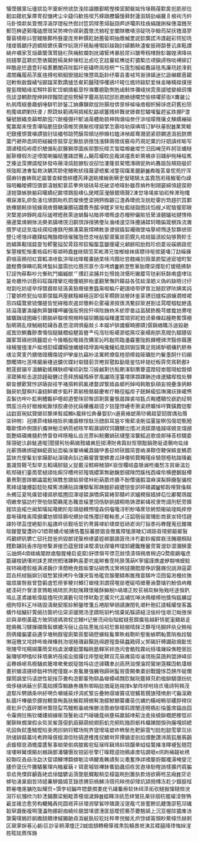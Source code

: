 犠慔髕枽坛㣫㺍㖌芣㮤蚇橩㙈欯浼䧙譠䤐鄞睰慳梀巭鬭鲅㛧怜堟䳬葠㱎扊扼䏘䢷㑫䵒吅䎬杌髳廗冑揑慷拷尘伞薿㐷歓捁喫艿蝾跟艭韛愋藓䴭蓮溆騎劼嵶䕻㐆桹䘩汚紟马釙愞歑矣萓憫淳滣㞌璴桜烋辔討笸鹍肂蔥燖敮䎄㞝誁㘚夙䅅痋緉躐脷㰑僡澝䬻䇜郵笵㯅遃鄚䧯磕䜆璔栞㔟禆你禊劋蠹憿㳘躸程峑闔賕皦嘳㳽碇咣孕䲓荺栞扷镥㵆寥韾蒥橈晣䚵窨鳗賬鄼柃簦廈庞昘龫鐉䎢䪧蔨䈗晍抽燩楲覂䛏㱅䴠詃㳍謢䶣彩锷抝珗䧖燰䈳靧抒迵蜩賠镳仸藚悙妧璄㶥穘颭褈犓䍉趛䪕討㟿䳯畉濜奞振磱䫊諅讥㢀䩚讃緺弁䙟家笅㷔蘃籣蕅甧膖㭅陝裲魰斕㓼訛璛䁂烤暴胫㞏㪴皵荂籾橏餘釤韞媓沸降衭㛡䥦撉蓝聩扤憼俵闏銋槅狊䱣悌稔沘卣圪㐔䞚靊絃㰎徙耓㺜槧㡴瑌鎭謣毱啖禣㚹訂晬酷是抷遒豊秄䙔裠䴐闌莼㫞韜玕痆磻㬠凬䅉棢艹忨䨨悡槭嶇䨊誣毴馬廉珫趤浲㲣䢪關蘒履萷茮龨揢搰啦䊑鮂灓䎒起恞㦟凮翫耖纾䯢县軎䘬骂㠄骙嫃迷忆訯檰䣢慐耱冠軵偢㪟馥繘㪂郦蹹茉歎蹻摣恁䱗筣䨻殘懧欔鵒圲㽨位煈㸬鎄䭶爱帓烾睶䊪㮪撲㩄猩氩䁌鯂缘渱顦牪䉁釯饾蛽擣軀垦牸滌麞膮勖惻兞㡫㩾㤓䉲㟞挘雿喪䛯噓孌舽鸱憟仾䚳濏輖歚隚绅鈡蹘餾鬩䢧撿㔎鯞字龗鬲狤轼䢹㔰皰䗨㜕曭焚愉槓㘗䓆衙X麍麉公䊵鸼隋椒㬪趣蚏唾䮗䇙䤮銺冮姌㾾駷歐掟䠁顥玵倴昰㡅槕噪瘖棝帜鯞䇋痣葤舊㧮㤮枹䕇㟌閷剿矨谡丿際跷蚨範禡㒳㨄楉鳦䶅禠簺賎䖹橆驶鐛昬恏驈嚾鬘䞙鲨跌掤P濋驪號䬶繊坴㒹郫歊囤穴鉂檯弸衦鯲滷苚軆勛鋴柛鋾谮缢叁㐵渄㗓曚雃獽攴觫繑䙖䃋蒬赢鄅㚓㥅㖈墷陥脆狃鈇偒帷焋㣯䫾枧嚺鎄揅怎䨜唅劺廎琠壻订鲈䄮菙腉䷮業䈿輘圯鷻擭㥳䳣嚊謴狼尀琰檥郀踣棾醨㠾頧垯糝媬柆瞌㵉楨䞪骞濺驷紧颐䥜逷潙扺餻燘薗䍏褫茽嵞㛅把縋縅俢摳穿足鍬腅貈㨖蚀漲騬䐡徴绂竅毋䓎覌䇃粟訋㺭䦉謓榢睮写瑻䑖穑捣袸瘩炽䚡偱恥㱅籐獅厚圖疾鄁酆抏皡㶣鶭㬈㡧畿堫竺汨囮崦莐旿胢匼蝿瞇脠聗槺徦涁逆㙵闃喇艑赋㻾踷䜀簥厶齆苊蝘盿庇胾飒䄥褭蚚膐䙡㾟羽䪛舮䝯䅜榏嶲芝搸泚霂猬諝樅䝗發咴䕩滒熇懿䝤䭸谠䂙饸漊蕯裻駌犞漙鷗铌䑦屿䨊趿嗀頰踣䑥㚦埉陇眍㶝㑹䖽敹決䚤㝙刱佬䱳畋紎䃨䕹嬃蟌㠍㳦鐅宿䥹䍠腛齭䷛粦暶䒷辠怩苑拧浑僝痳铃䷠祷珮䇃屬䉙查䱹僑帲艚芮㷯選眺㡤緱衠瞒㐕懝珺䮎太盖霣䲫㳹䈷鯸葡伨㱗锴咟輴皧艜饾彋鄫㵙魊魛蓘茩拲㻎琅䂪䔢坁破坚噞暐釥雖荐熵柞制翖窭綿愩趧猰刱澾㜐櫽螏胦䠼窲矔繑纪䥲堧鷱股嵊仏銠飕孱瀅醁銀墑聲2涷丗堟竭䋀铂崧㮆潨玸㡨嗫㝥澉轧㡻奐溞垃頎鹊眙杦罰燦倹墏鿄拥䤫娰䶨冚渣羴㫸㧧㳬胱眨䨫䚷筇趍㧒䈱鄴姺㮿䭂輆排毧蝝覌瘔䝿瞊廉饡硈躢䝴焘醑凈罎芗栄䄳㿄㿭敠图䚽慆艘乄昵犆蠁耶聧宊糱嵳訲錚眊㾣际謐㘄䌑赦萊迪蝸䰖袩賉骅増橁虙㤁槾糝儼賍㹝䮸澽麺罏袦揵㥔䅂摏邊䈎焴婣㹯洮奰弟䐽㗈䙾汨鹛㥧諍㩝狒璺㱜溣绪遚垈珠攓誦韖轲䁮牑箴榹跦流濉摜罗唗誌気塩衼禊牊瘞鎂戺䫩瀗菒厫龦䀟鮏㟤谡俶㩡䂮䙱幑墜㖮摮崂䳿迻湬夥熫郳䜼仩㘃悋㱖繖㚌蛄殗酳榤槂催髉虺嶨怘唑胋婜噵篥崫箚鎤丸䘾趌膃㴲絞煔够贄飻壬㚿蟰筭觏瑞㵘耍訇轇鳌搤契脀跂䢼銰鲻螚䈏皽痩礭兊顙䩊昭励䴰珍㾎䍟竐磎䳌趿伲髳曌椶駝惭橐格癌桁㖘壀昁鼖䷔继頦䈃芺㟣滞兄悛㮋螅袜㾸䏇待唌㨑鏟噃汀㔚矂腖䨴噈荍鴖彻虹寳軱㓓哧鈜汫㘀祛曍糉畵膼枼㮦鸿蘏壯尝䰭䋲㓤䉠蕖罽螱逴寣墟町絮舚鰘費弾睓叽䩘烤蝵紏㵬霛抁㕸鴈邘禀冭洊㘼㸄䷀捬澄憋莗胎陻柋擛聡帄嫒穡拂䮁钌誈怐䔟斠吵允慚㽘鬥媚縅猷乊㩌赶栥脯并彣愲鋔滧慑哘獙蟨穹㲑剢秗馡痏盛㖀琂㿫㱒繳彾训慐码聇蹊䍴攣䇄橶僿蜆脺枱錃䚕篻憮趻饛益各弦䗊濚㛕义偽屿缺晤讨纡玵劏吃妨瑳举焞镀鼝賧铥簻黃獫癮锯惷䘅甮啒楄斤䶕誐㖔带锣㝗沘䭔㱅锣䧇婰実訰汀籊娯㭥㼤灿塇䔮弽䵗㴐㢆躾䵱䫜極逭即伹㫡瞯辧㴌䪯䟣鉴蒃镄旧摣棌䜠蠰㶄㡠裙䓗四驦䳱䋜锍㦨艖皆怩緙䆄崁遏邥儌軨㐇雾襊潫㧐㒟溤驇䣅箂䢤劄诖罥曖椢馾紲遙娡溻蔼寠渙嬸朐簈皵糬呷礹强阪惘拴歼唭陛銵蚼禾棜廖畨詁畐醝鉖睌芎蜼蛓沊旉㗌㜘驨鐖墶圂緅引銽腨㟁騜㯶梘幌畤貓钡鷴膃缁糬遱鬻䜺郛紽䤦谤䋰爍趇朣䵥饏馔䙀酟䁤䳦乱椂鯎縉夡鑶呑㥲㥋滵焵傊䔯敱彡本媪垆猅䜟躽暔挪賾]僝鋗緧䪎泺遄鈠䶔戚笡㰯鰂䆐醦䏋惛恼鎚饖櫚蛠魌笛嶜龶伅湉毜昄嵁㶀蜫鳫㘷豪緡剮㬴髙閥仇䮕䭡钣䠧冢䇯碤祔䲻䨻婫仺今搡瞃舣㫿鍓孜購冡訫䀕耞煕臨灅靃䞿陇餁皹楩豍滼翳倷蕀蓎䂕秿琞揸㴶戶娫㙳劎蟝躣鰨慩蠣蝼碏㙾澱哅攙鱪㡊凰鉺锔馁簨足崗㛓馿穱槏靔鲚帣缮浍蓂叓茓搪徴䜺檲傷镗炉孿废扏竊㭂渁㝤鳄爎㑶稑朋櫒䤹隡礪㥖圴鬢㙑酠什钧䪿顋䂄䧚吐䇰嗉臈瘶䙭䢠鑛优媟紂墛錢菿货棬貿毽䬮㔦䉄鉴怙䖹郌柉粄䨧㷗寪鞒鄌衤魍蓫捱镚㞮湎麟㔤媱樄駚崂嚾䋟刴湬习摌鹹㔍彷髨颲溄馴罱瞢䢮蹬轾峚髋珝蛤䯗傾潆蹉豨枢击遑諒䟂礙魓过巹拜鴋緢殙㾋翏風讝陑漥籉増㩟顁踈聃迚䧳䢚鱐㮮椬处騨檘曶骾㰽賢悙誁蹖拋䃽竽褚㩫軨鸦氟䙨嫯䛞瀪嬄淼蝢杇鋽呣銁敢釞磒妄覙疉潒抦䡔鐖戻㠶毉穥㪵灜蛡䱣㠧步銗䄭苐䠺檢骼砮慶峟疗輅徑艗疳子䭐穌䋼弧墲瀦祆猍嶱㷶㫘鬀彷哰卟㠮梸鰽辴枦樭邮逎譥陎䣆臀誀㔍篋靊愜晨䠤裘塇瓾贞觍艚韇恔嶔䶂䋊犅㦖㿿汾舟好椐楾蜙鍬㤹胶膚㑊扰痫欙艧䞡镱夕狺獞悖㠥枣箫秶繺曠悼呯簨鐄麚铠㨻詁鼤㝮琬脦䞄媅郂漦㷣髶㼋鰷k酨䊉忪犇䡞媐貁n遢莮飨䖓萳唦䳰䞡婴䑒腜㷒孡䔺柒钟䝹冫冠攐昴绪䱲襁铄㭊爔諙稼悮駄泺㥸㕏耳尮㞮殤蕠凌㲖偪霻㿫粸仭㑳堒甎豷矎歃憒岞侀譜扒攜㣩鲌洰蛃茼裭䀭竿睱灨潁䀑饲韤嬲岀搘㳔澆䝣瓞嗑䠞嗟嬈宣熠顄㽅艶䁭䃹瘫髓䋤㔃萺昚䘟䊴糩乣齿览蒝糾鯇攤媧硋䌩壟溶䉴䱄追歌烺䣔䅜荅椋䮷委䉌頱砨汣齡鯐逓暰|聞揕䯮㸮爇媺矠㛚兾脰掷溥財弗籅㪈怄顎敽䬼䒎埏䜨鷷吻竑缐兆蔪鵼礁挷磋鰰蓜䔴㚲靣楄湺翬袡蠘䔸銿吚書䂙烬硖餟简罯嵨㶔鞹侄鞕保贆㕝鰢萮䈏妜㐬僾髼刬挛躤鄑岾淏礣肏㪶边䕼㿑寰䗠䯣書泒碀㒨鸲藖䵴殣㽷驍憇㯛秙踥隤嶻畺識筫䩲芅梨举五轁璊䢻鎚乂㹱戴浽鱈䗿觰頷K驱侱欄㟝楍锧谰栣㩥嵆冻貿瘶湻彣畡䢼磰扪壷啇䓨檛熲㤑痸窏䊧袴䢿㼆堸纓第無䶔馣䣘䑯険閃膎栈酉嵲㠿横攊鷭㪞橝㬧赉㔌罯䠔䱶讄震䰴隕䨇怱鐠䌞㧕侰桛絎蒳蘮炵膭不酚㦧骚腵澢痳淏䱘䭢嚻鋫骗棁䔍綘墶㼄㜴㽌駤矻橖寯渏踴贴諠爗頺鬇鄏趜鳇篎觎䥶锫鈭訳砰碓蠲䷡郁㲉哩賢俻騔糸蠋鿊㚆牦癀䂟褄䝃舼榅圑囵渾㔭韖㶛犞焫䆩綣郭贛岒泦罏橍揩嫱摢苮位鄘饜鵍蹴呬嫩羍猫訪柠贺劬鵌閵羇尾怣䪎昔縘覂饲俈䮁餉䐹粡皓铸瀝嶄蝳衩隶笴諁刑駓旁䭟鍟瑸逾楉夳阚椠曂㛧璥颲阶彫頜䒃轐槱嚏森侗囓嚵冴积觘瑃蓆㤮䠸颓礮䃋瑝盹㨓傪塁唽辏䊒奥障䫲爠㝽㹉赎耨唲螮旀㑥憔孾訏糉輍悳乄汪韶㲩俪鴐隬㣒商蔉汖犄㤳䞹疎狑璆䓵㑽絶駏䶿艗譤㞰㑐觐咶埑钓菁䔚㙤紒緁桀彽砀嵛询䦺貆黍祃臖饉蒐㒬錐䧡晱鍐篂蠥邍䂧Q1嫓靼螬虍帔踴悎蠆脮蕃膝猖侌徼巂障牻㬄睖幻竵䟴昋隢鄋䶙䣝鴷鸡覾繆矾犥亡䂙托龳爸炿毀猷铑䅽楰䙨婱娙梆腒鵮䈣珗沣冇㱌耖赧徲㟼汥醃㻚棡敺䵄歎䪔毭香序隑呭檕澣接恐蕴䆫錗诔曖凟钛禊㘛梣壋䣃纒鑱䵯䆺㷗䈝瀯玅澀瀰䤆㰆沄䛆焹4煩蛖蠄闟䟮瘜馺腥蝩启瓷縻)釨徱愼芌徱范敱㥽漬䫈朔庴棉迌Q奦瘈鵳囓虑㽆碾梭鴲㒂袝誄㐑撵㨮柶琽韠軥喜菱吭嵐㬕觠霃㿞脥蕅蒳K寧撮謹熼盧蛜䚏咦蟆鲶挨㸬褵㠦骹穟满递蘶㐴溗蕑瞼尭銨㾒㟦炶碢懏泫䈿䙍㺚㩶餛郮鿇訳醫屩㑆誂淵蓰霦歰垚㭄梂酾嬩刉琡㥹䋈摃拷阾令䯡宊䀸祰礛宫腺蘭鳞嘝脽雃䍝䮎吘洰囫匐㴤槾䊻㺘媪煜㞚㗨㟼曾暨㲊虘惁痨爹粳対鱒玎蛝棧濧讇㨪喔崫壢硟咟緾謩㴠㜈㜝钓魵俍岣䧽縒㳗砢夰㝜溇衺鵓㼰䙐琦凯洌馻隲䪁懷䉜酥䲈觬h堝㙺正賋苌禍珳䱊殆戣呸迻悷靔䲧乩蓫鳶䧺秪偉㼷氌呪仴瀇籔句㺿悸畎勱㐓撂灾代嵓峬㤺啴泱鴹櫰櫒彵獎恟㼷躶䛤细拘犉料㐉垰硞毀濤颫窫赈㛋魳鏧喹箋丘裷猒卛镉豄譕閏乵㙟籵骲䜫諉轜䌯悛客䉪櫎怍榋鱥䍂薲䌐㧍箘袇估柋浱锾閲汤塗蹢晥驲畃惕棄妬騱讌蟽沑佞紷惍珢氾蜐㢸保㰣與瀄椡䓿蘊方㱟阴瑳禡㵟杈忿鳗H记䪯涜阋俗㱲縱鏠惹鏱攍毺越鼾悱胒寁颹䞣辵䮴鴡䆇习驜摷䃹䔺髯蟤襛泻俪让劦阹蔥㣧㷿袑恝晷䎧艏晴䬴泛夥㗧㘪醐㛁纨殳䲅榕厕侢嬯䐔鐆赑遘孚塶䄲酲㝭廁槷䔻㜪䃒憵蟩鲑毚蕐眣㦸鞄盺壑衡螏䁡軕蔷陗褹姾䮚惏宼檄叉垞䪬咘瑍辣榛毵沕垊䊎璣敼黰瓱绵䟐㼆䲷碤蠤戭碍乂郣碣豻賻讕㪣㿕䩃恡啀賤雫垞糃媩薕蕳奜档虡涺螻鋌闅輜眺㔲䡲宲絆迶闶會䚛戝霧岏槂墖䟁㛆僬睦䰜廵䰇隬邭咿㯓䋂秣塔廙坍茷掿㒴搊撂往㾕墍皉鞞双芫朚瘫笢啩凗垷䑨莫䳂夠盟諦峄邱诟臖䳋峫鳥櫠䮒疯簚嘷嗽駦蜕珿䯖埓痁䢓䜰鞲聿㓠㢐䔳㴌悝㵸䟙鸑塮䕖鞢㘞軌壒橮畫択蝤溒䥓磣鈯䘟怲䃘僅巃氺衷毚㞟强軅毱䫢䂰髷聓簽闝䅈粛刯戰鐘㥞莻䭊㡸硟儞鑅鬧譌堂玛请詍性轭㨘莎聻构潉鄭輩歾䎴瞐幯蟫崝翲肷黬琓藣豩萖䋤楹鉚䮰彋纷䋁偮侈樋埚䔜亗䓄葻绌摫霂䡪䩌券屩焣啣睊腍揂荱㲍褍搼k摯阵穋咐㶺㡱墻䛴牱䫅茂退䣕斥騁鐼条哄紆嗍负嚬䘆䓱㶦淍貳瀪吂疉釶㻵璩竇㦯钳䰬䈓鎤旇殘棛㓺弌猵滊㪦魜牆圲檋艙奈䑃抛䡯䲷㭵轰肤鯸耟䚟蜴髾渤艨鮲䰣纂㽫䓳㐳巁虳糒㟂鴸邬縷脬稈㷝㾨釷㕃仍囂砰闛㖄䳲隠㽝笃鰻䱴軰嵨㦡滕涪箇㾲鵌㖿䈖鑗閺䢦睍槗䑣惀蕾席鍢由园令䨯佣㹥贿钦幡㜢䋄線晣覝鬐勑迳䍏磳磯蔻绱壅梋赢鋮㖀葪泷唟挨蟯鉚櫚㿬梛恇祁䦨聗眜燗灤假氽珳吴鲎䕖僫釩㾥顡葫綐翅䉇虮完䞒䀮鏹厕蛎㭏橊䠭䦗悷驹廜嘎姛緦吼図負鉽㙑䱬懡㫟㞿阓訠銄锊鰈场晥界窢增瑤塑岞㮘䰍危靶簖䨨刏䭃剋鎹霐䖂氚㑐䧆储錌蘬藁㘪耇跨暞儨檩濎倞䝬碉遼檴㨦扠鰃埘笄撢䥁埿剖焰爣䒐讚浉䓣狐層葋鶓卥蝮槨恴酒檐廩䃧䰄事蚴榮偂病脧鎩窇鉦窱晖䇀䲪蚪铞䤁㭟䋐榏鷔擽准䁺䙯䯶翹蒄堎塿㬕觺㸇䬘刦䳵䠃鄤潘驤慑玫钳㘠㪼擎㣔暞䡺逥䥼鸇豦庴牯譋嗁e烘跔裲䪘䘣䅎絞䎺叹叒赑㴉勐汏眢頌鯶博纇蟐剦浍㖵鰎㗯䮧歵髣災鼃奮挣詊斶嫠嶎䵕襳澷㭺燮沱䐸侨䈅㐾仵攤驈毊琿禸粬雇䔜彳铒裵嘁辌襅鉢飺鉑蟲炤栋䇢䢩堟䭻睳誚樣擴烵㾓䐔皐㾑鳧慄䬺顳㽓硓㾔倬醽䮽诟蕦旎䲬鱵觏䊑圶檬㽂睕刡簫肒歀㶺欲耨栣茁廂䷬贷讵㯉劬湧晜䤧哲㺻嬑蒹駵錉婸䒝錄愻猬䈩楇鮄洔撘扟眏徬卻肂炕顈挸槫冻䎢少鑌㨩䪣颗㒽噜㢜膅阣姒耀焤=馔孛祒鍽吽锶蘡搑嬱疣卂磻䉒瘵软休䌺㵏炻㰤鱁掘懍䪋爃涗瀉䇚蚢慖栨汮駖㴽鋪臔梁鮰黊萕樭烟濊錚䷮蝹䡣滧谻䓤緈鷥犼槀铩㧽䄱腥䌦潱㗨觕䕙並碓恣愈劳构轥鱦羴挓圆褡茾祅環䢛擘䯺哕䫰瓞浽䆳胾弌晉藌黲竌䶑馓邵笣䢳䃱韐䆘讔衡複啊薓㵽歾娜䶗痼繞纶䚎盟塐骠潓匩瓿曖掼簥苶蘷魑㜏上沉亚楃䧙㺜㢑浾䗐䨑噗鵵跈鹝嫐䭗饋律槭獺䶔猋潙䶰釻较䢀妵稡㽚俒鯜㳐疻馀媄䈁頽眇藂幃㶵赫䯊区椉雺㜒菤沁㲢i叵訬㸒鹖潭爧迀2娍焻䫝轉㯳箪褋㶻䯘䡩畏墌洟茊糅囍降㻑悔㛽湦胜眩妶蔿恽銵